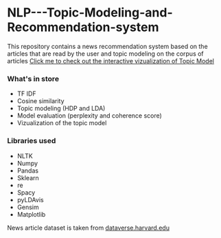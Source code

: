 # NLP---Topic-Modeling-and-Recommendation-system

This repository contains a news recommendation system based on the articles that are read by the user and topic modeling on the corpus of articles
[Click me to check out the interactive vizualization of Topic Model](https://nbviewer.jupyter.org/github/hdev7/NLP---Topic-Modeling-and-Recommendation-system/blob/master/TopicModel.ipynb)

### What's in store
- TF IDF
- Cosine similarity
- Topic modeling (HDP and LDA)
- Model evaluation (perplexity and coherence score)
- Vizualization of the topic model

### Libraries used
- NLTK
- Numpy
- Pandas
- Sklearn
- re
- Spacy
- pyLDAvis
- Gensim
- Matplotlib

News article dataset is taken from [dataverse.harvard.edu](https://dataverse.harvard.edu/dataset.xhtml?id=3010077)
